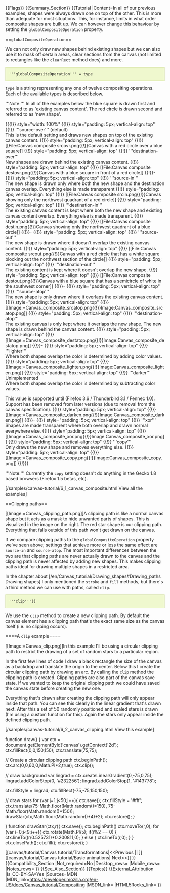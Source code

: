 {{Flags}}
{{Summary_Section}}
{{Tutorial
|Content=In all of our previous examples, shapes were always drawn one on top of the other. This is more than adequate for most situations. This, for instance, limits in what order composite shapes are built up. We can however change this behaviour by setting the <code>globalCompositeOperation</code> property.

==<code>globalCompositeOperation</code>==

We can not only draw new shapes behind existing shapes but we can also use it to mask off certain areas, clear sections from the canvas (not limited to rectangles like the <code>clearRect</code> method does) and more.

<div style="border: 1px solid rgb(208, 221, 158); background: rgb(239, 248, 206) none repeat scroll 0% 50%; padding-left: 10px">

<code>'''globalCompositeOperation''' = type</code>

</div>

<code>type</code> is a string representing any one of twelve compositing operations. Each of the available types is described below.

'''Note:''' In all of the examples below the blue square is drawn first and referred to as 'existing canvas content'. The red circle is drawn second and referred to as 'new shape'.

{{{!}} style="width: 100%"
{{!}} style="padding: 5px; vertical-align: top" {{!}}
'''source-over''' (default)<br /> This is the default setting and draws new shapes on top of the existing canvas content.
{{!}} style="padding: 5px; vertical-align: top" {{!}}
[[File:Canvas composite srcovr.png{{!}}Canvas with a red circle over a blue square]]
{{!}} style="padding: 5px; vertical-align: top" {{!}}
'''destination-over'''<br /> New shapes are drawn behind the existing canvas content.
{{!}} style="padding: 5px; vertical-align: top" {{!}}
[[File:Canvas composite destovr.png{{!}}Canvas with a blue square in front of a red circle]]
{{!}}-
{{!}} style="padding: 5px; vertical-align: top" {{!}}
'''source-in'''<br /> The new shape is drawn only where both the new shape and the destination canvas overlap. Everything else is made transparent
{{!}} style="padding: 5px; vertical-align: top" {{!}}
[[File:Canvas composite srcin.png{{!}}Canvas showing only the northwest quadrant of a red circle]]
{{!}} style="padding: 5px; vertical-align: top" {{!}}
'''destination-in'''<br /> The existing canvas content is kept where both the new shape and existing canvas content overlap. Everything else is made transparent.
{{!}} style="padding: 5px; vertical-align: top" {{!}}
[[File:Canvas composite destin.png{{!}}Canvas showing only the northwest quadrant of a blue circle]]
{{!}}-
{{!}} style="padding: 5px; vertical-align: top" {{!}}
'''source-out'''<br /> The new shape is drawn where it doesn't overlap the existing canvas content.
{{!}} style="padding: 5px; vertical-align: top" {{!}}
[[File:Canvas composite srcout.png{{!}}Canvas with a red circle that has a white square blocking out the northwest section of the circle]]
{{!}} style="padding: 5px; vertical-align: top" {{!}}
'''destination-out'''<br /> The existing content is kept where it doesn't overlap the new shape.
{{!}} style="padding: 5px; vertical-align: top" {{!}}
[[File:Canvas composite destout.png{{!}}Canvas with a blue square that has a semicircle of white in the southwest corner]]
{{!}}-
{{!}} style="padding: 5px; vertical-align: top" {{!}}
'''source-atop'''<br /> The new shape is only drawn where it overlaps the existing canvas content.
{{!}} style="padding: 5px; vertical-align: top" {{!}}
[[Image:=Canvas_composite_srcatop.png{{!}}Image:Canvas_composite_srcatop.png]]
{{!}} style="padding: 5px; vertical-align: top" {{!}}
'''destination-atop'''<br /> The existing canvas is only kept where it overlaps the new shape. The new shape is drawn behind the canvas content.
{{!}} style="padding: 5px; vertical-align: top" {{!}}
[[Image:=Canvas_composite_destatop.png{{!}}Image:Canvas_composite_destatop.png]]
{{!}}-
{{!}} style="padding: 5px; vertical-align: top" {{!}}
'''lighter'''<br /> Where both shapes overlap the color is determined by adding color values.
{{!}} style="padding: 5px; vertical-align: top" {{!}}
[[Image:=Canvas_composite_lighten.png{{!}}Image:Canvas_composite_lighten.png]]
{{!}} style="padding: 5px; vertical-align: top" {{!}}
'''darker''' <span class="unimplementedInline">Unimplemented</span><br /> Where both shapes overlap the color is determined by subtracting color values.

This value is supported until (Firefox 3.6 / Thunderbird 3.1 / Fennec 1.0). Support has been removed from later versions (due to removal from the canvas specification).
{{!}} style="padding: 5px; vertical-align: top" {{!}}
[[Image:=Canvas_composite_darken.png{{!}}Image:Canvas_composite_darken.png]]
{{!}}-
{{!}} style="padding: 5px; vertical-align: top" {{!}}
'''xor'''<br /> Shapes are made transparent where both overlap and drawn normal everywhere else.
{{!}} style="padding: 5px; vertical-align: top" {{!}}
[[Image:=Canvas_composite_xor.png{{!}}Image:Canvas_composite_xor.png]]
{{!}} style="padding: 5px; vertical-align: top" {{!}}
'''copy'''<br /> Only draws the new shape and removes everything else.
{{!}} style="padding: 5px; vertical-align: top" {{!}}
[[Image:=Canvas_composite_copy.png{{!}}Image:Canvas_composite_copy.png]]
{{!}}}

'''Note:''' Currently the <code>copy</code> setting doesn't do anything in the Gecko 1.8 based browsers (Firefox 1.5 betas, etc).

[/samples/canvas-tutorial/6_1_canvas_composite.html View all the examples]

==Clipping paths==

[[Image:=Canvas_clipping_path.png]]A clipping path is like a normal canvas shape but it acts as a mask to hide unwanted parts of shapes. This is visualized in the image on the right. The red star shape is our clipping path. Everything that falls outside of this path won't get drawn on the canvas.

If we compare clipping paths to the <code>globalCompositeOperation</code> property we've seen above; settings that achieve more or less the same effect are <code>source-in</code> and <code>source-atop</code>. The most important differences between the two are that clipping paths are never actually drawn to the canvas and the clipping path is never affected by adding new shapes. This makes clipping paths ideal for drawing multiple shapes in a restricted area.

In the chapter about [/en/Canvas_tutorial/Drawing_shapes#Drawing_paths Drawing shapes] I only mentioned the <code>stroke</code> and <code>fill</code> methods, but there's a third method we can use with paths, called <code>clip</code>.

<div style="border: 1px solid rgb(208, 221, 158); background: rgb(239, 248, 206) none repeat scroll 0% 50%; padding-left: 10px">

<code>'''clip'''()</code>

</div>

We use the <code>clip</code> method to create a new clipping path. By default the canvas element has a clipping path that's the exact same size as the canvas itself (i.e. no clipping occurs).

====A <code>clip</code> example====

[[Image:=Canvas_clip.png]]In this example I'll be using a circular clipping path to restrict the drawing of a set of random stars to a particular region.

In the first few lines of code I draw a black rectangle the size of the canvas as a backdrop and translate the origin to the center. Below this I create the circular clipping path by drawing an arc. By calling the <code>clip</code> method the clipping path is created. Clipping paths are also part of the canvas save state. If we wanted to keep the original clipping path we could have saved the canvas state before creating the new one.

Everything that's drawn after creating the clipping path will only appear inside that path. You can see this clearly in the linear gradient that's drawn next. After this a set of 50 randomly positioned and scaled stars is drawn (I'm using a custom function for this). Again the stars only appear inside the defined clipping path.

[/samples/canvas-tutorial/6_2_canvas_clipping.html View this example]

 function draw() {
   var ctx = document.getElementById('canvas').getContext('2d');
   ctx.fillRect(0,0,150,150);
   ctx.translate(75,75);
 
   // Create a circular clipping path
   ctx.beginPath();
   ctx.arc(0,0,60,0,Math.PI*2,true);
   ctx.clip();
 
   // draw background
   var lingrad = ctx.createLinearGradient(0,-75,0,75);
   lingrad.addColorStop(0, '#232256');
   lingrad.addColorStop(1, '#143778');
   
   ctx.fillStyle = lingrad;
   ctx.fillRect(-75,-75,150,150);
 
   // draw stars
   for (var j=1;j<50;j++){
     ctx.save();
     ctx.fillStyle = '#fff';
     ctx.translate(75-Math.floor(Math.random()*150),
                   75-Math.floor(Math.random()*150));
     drawStar(ctx,Math.floor(Math.random()*4)+2);
     ctx.restore();
   }
   
 }
 function drawStar(ctx,r){
   ctx.save();
   ctx.beginPath()
   ctx.moveTo(r,0);
   for (var i=0;i<9;i++){
     ctx.rotate(Math.PI/5);
     if(i%2 == 0) {
       ctx.lineTo((r/0.525731)*0.200811,0);
     } else {
       ctx.lineTo(r,0);
     }
   }
   ctx.closePath();
   ctx.fill();
   ctx.restore();
 }

[[canvas/tutorial/Canvas tutorial/Transformations|&lt;&lt;Previous      ||    ]][[canvas/tutorial/Canvas tutorial/Basic animations|   Next&gt;&gt;]]
}}
{{Compatibility_Section
|Not_required=No
|Desktop_rows=
|Mobile_rows=
|Notes_rows=
}}
{{See_Also_Section}}
{{Topics}}
{{External_Attribution
|Is_CC-BY-SA=Yes
|Sources=MDN
|MDN_link=https://developer.mozilla.org/en-US/docs/Canvas_tutorial/Compositing
|MSDN_link=
|HTML5Rocks_link=
}}